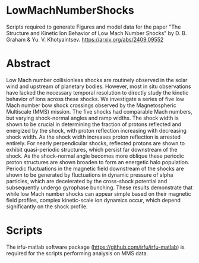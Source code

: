 # LowMachNumberShocks
Scripts required to generate Figures and model data for the paper "The Structure and Kinetic Ion Behavior of Low Mach Number Shocks" by D. B. Graham & Yu. V. Khotyaintsev. 
https://arxiv.org/abs/2409.09552

# Abstract
Low Mach number collisionless shocks are routinely observed in the solar wind and upstream of planetary bodies. However, most in situ observations have lacked the necessary temporal resolution to directly study the kinetic behavior of ions across these shocks. We investigate a series of five low Mach number bow shock crossings observed by the Magnetospheric Multiscale (MMS) mission. The five shocks had comparable Mach numbers, but varying shock-normal angles and ramp widths. The shock width is shown to be crucial in determining the fraction of protons reflected and energized by the shock, with proton reflection increasing with decreasing shock width. As the shock width increases proton reflection is arrested entirely. For nearly perpendicular shocks, reflected protons are shown to exhibit quasi-periodic structures, which persist far downstream of the shock. As the shock-normal angle becomes more oblique these periodic proton structures are shown broaden to form an energetic halo population. Periodic fluctuations in the magnetic field downstream of the shocks are shown to be generated by fluctuations in dynamic pressure of alpha particles, which are decelerated by the cross-shock potential and subsequently undergo gyrophase bunching. These results demonstrate that while low Mach number shocks can appear simple based on their magnetic field profiles, complex kinetic-scale ion dynamics occur, which depend significantly on the shock profile. 

# Scripts
The irfu-matlab software package (https://github.com/irfu/irfu-matlab) is required for the scripts performing analysis on MMS data.



